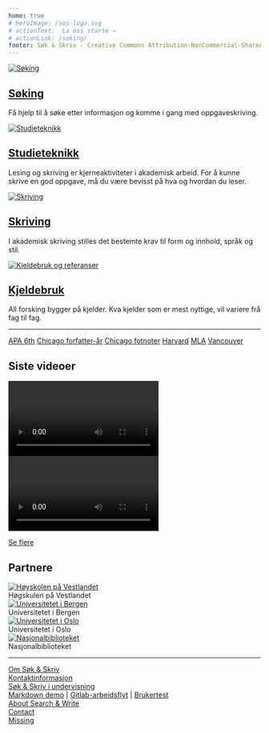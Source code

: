 ```yaml
---
home: true
# heroImage: /sos-logo.svg
# actionText:  La oss starte →
# actionLink: /soking/
footer: Søk & Skriv - Creative Commons Attribution-NonCommercial-ShareAlike 4.0
---
```


<div class="cards">
  <div class="card">
    <div class="image">
      <a href="/soking"><img src="/images/illustrasjoner_sok_500x450.png" alt="Søking"></a>
    </div>
    <div class="content">
      <h2><a href="/soking">Søking</a></h2>
      <p>Få hjelp til å søke etter informasjon og komme i gang med oppgaveskriving.</p>
    </div>
  </div>

  <div class="card">
    <div class="image">
      <a href="/studieteknikk"><img src="/images/illustrasjoner_lesing_500x450.png" alt="Studieteknikk"></a>
    </div>
    <div class="content">
      <h2><a href="/studieteknikk">Studieteknikk</a></h2>
      <p>Lesing og skriving er kjerneaktiviteter i akademisk arbeid. For å kunne skrive en god oppgave, må du være bevisst på hva og hvordan du leser.</p>
    </div>
  </div>

  <div class="card">
    <div class="image">
      <a href="/skriving"><img src="/images/illustrasjoner_skriving_500x450.png" alt="Skriving"></a>
    </div>
    <div class="content">
      <h2><a href="/skriving">Skriving</a></h2>
      <p>I akademisk skriving stilles det bestemte krav til form og innhold, språk og stil.</p>
    </div>
  </div>

  <div class="card">
    <div class="image">
      <a href="/kjeldebruk-og-referanser"><img src="/images/illustrasjoner_kildehenvisning_500x450.png" alt="Kjeldebruk og referanser"></a>
    </div>
    <div class="content">
      <h2><a href="/kjeldebruk-og-referanser">Kjeldebruk</a></h2>
      <p>All forsking bygger på kjelder. Kva kjelder som er mest nyttige, vil variere frå fag til fag. </p>
    </div>
  </div>
</div>

---

<div class="card references">
  <!-- <div class="image">
    <a href="/referansestiler"><img src="/images/illustrasjoner_lesing_500x450.png" alt="Referansestiler"></a>
  </div> -->
  <div class="content">
    <span class="tags">
      <span class="tag"><a href="/referansestiler/apa-6th">APA 6th</a></span>
      <span class="tag"><a href="/referansestiler/chicago-forfatter-aar">Chicago forfatter-år</a></span>
      <span class="tag"><a href="/referansestiler/chicago-fotnoter">Chicago fotnoter</a></span>
      <span class="tag"><a href="/referansestiler/harvard">Harvard</a></span>
      <span class="tag"><a href="/referansestiler/mla">MLA</a></span>
      <span class="tag"><a href="/referansestiler/vancouver">Vancouver</a></span>
    </span>
  </div>
</div>

## Siste videoer

<div class="container">
  <div class="video">
    <Video id="FJKg3G-JRpg" />
  </div>
  <div class="video">
    <Video id="gSm1P5dE3RY" />
  </div>
</div>

[Se flere](/video/)

## Partnere

<div class="partners">
  <div class="partner">
    <a href="https://www.hvl.no">
      <picture>
        <source media="(max-width: 719px)" srcset="/partners/hvl-icon.jpg">
        <img src="/partners/hvl-logo.jpg" alt="Høyskolen på Vestlandet"/>
      </picture>
    </a>
    <div class="title">
      Høgskulen på Vestlandet
    </div>
  </div>
  <div class="partner">
    <a href="https://www.uib.no">
      <picture>
        <source media="(max-width: 719px)" srcset="/partners/uib-icon.png">
        <img src="/partners/uib-logo.png" alt="Universitetet i Bergen"/>
      </picture>
    </a>
    <div class="title">
      Universitetet i Bergen
    </div>
  </div>
  <div class="partner">
    <a href="https://www.uio.no">
      <picture>
        <source media="(max-width: 719px)" srcset="/partners/uio-icon.png">
        <img src="/partners/uio-logo.png" alt="Universitetet i Oslo"/>
      </picture>
    </a>
    <div class="title">
      Universitetet i Oslo
    </div>
  </div>
  <div class="partner">
    <a href="https://www.nb.no">
      <picture>
        <source media="(max-width: 719px)" srcset="/partners/nb-icon.png">
        <img src="/partners/nb-logo.png" alt="Nasjonalbiblioteket"/>
      </picture>
    </a>
    <div class="title">
      Nasjonalbiblioteket
    </div>
  </div>
</div>

--- 

<div class="container two-column footer-links">
  <div class="align-right">
    <div><a href="/om/">Om Søk & Skriv</a></div>
    <div><a href="/om/kontaktinformasjon/">Kontaktinformasjon</a></div>
    <div><a href="/om/sok-og-skriv-i-undervisning/">Søk & Skriv i undervisning</a></div>
    <div>
      <a href="/om/markdown-demo/">Markdown demo</a> | <a href="/om/gitlab-arbeidsflyt/">Gitlab-arbeidsflyt</a> | <a href="/om/brukertest/">Brukertest</a> 
    </div>
  </div>
  <div class="align-left">
    <div><a href="/en/about/">About Search & Write</a></div>
    <div><a href="/en/about/contact-information/">Contact</a></div>
    <div><a href="/en/about/">Missing</a></div>
  </div>
</div>
